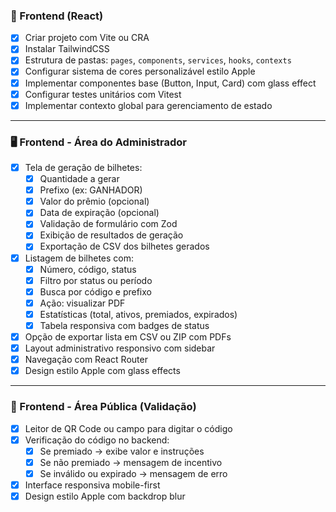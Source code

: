 ### 🎨 Frontend (React)
- [x] Criar projeto com Vite ou CRA
- [x] Instalar TailwindCSS
- [x] Estrutura de pastas: `pages`, `components`, `services`, `hooks`, `contexts`
- [x] Configurar sistema de cores personalizável estilo Apple
- [x] Implementar componentes base (Button, Input, Card) com glass effect
- [x] Configurar testes unitários com Vitest
- [x] Implementar contexto global para gerenciamento de estado

---

### 🖥️ Frontend - Área do Administrador
- [x] Tela de geração de bilhetes:
  - [x] Quantidade a gerar
  - [x] Prefixo (ex: GANHADOR)
  - [x] Valor do prêmio (opcional)
  - [x] Data de expiração (opcional)
  - [x] Validação de formulário com Zod
  - [x] Exibição de resultados de geração
  - [x] Exportação de CSV dos bilhetes gerados
- [x] Listagem de bilhetes com:
  - [x] Número, código, status
  - [x] Filtro por status ou período
  - [x] Busca por código e prefixo
  - [x] Ação: visualizar PDF
  - [x] Estatísticas (total, ativos, premiados, expirados)
  - [x] Tabela responsiva com badges de status
- [x] Opção de exportar lista em CSV ou ZIP com PDFs
- [x] Layout administrativo responsivo com sidebar
- [x] Navegação com React Router
- [x] Design estilo Apple com glass effects

---

### 📱 Frontend - Área Pública (Validação)
- [x] Leitor de QR Code ou campo para digitar o código
- [x] Verificação do código no backend:
  - [x] Se premiado → exibe valor e instruções
  - [x] Se não premiado → mensagem de incentivo
  - [x] Se inválido ou expirado → mensagem de erro
- [x] Interface responsiva mobile-first
- [x] Design estilo Apple com backdrop blur
